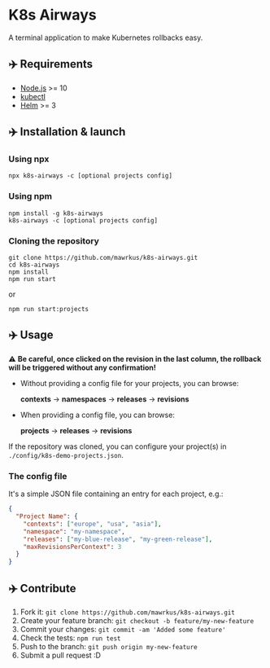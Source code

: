 # K8s Airways

A terminal application to make Kubernetes rollbacks easy.

## ✈️  Requirements

- [Node.js](https://nodejs.org/) >= 10
- [kubectl](https://kubernetes.io/docs/reference/kubectl/overview)
- [Helm](https://helm.sh/) >= 3

## ✈️  Installation & launch

### Using npx

```shell
npx k8s-airways -c [optional projects config]
```

### Using npm

```shell
npm install -g k8s-airways
k8s-airways -c [optional projects config]
```

### Cloning the repository

```shell
git clone https://github.com/mawrkus/k8s-airways.git
cd k8s-airways
npm install
npm run start
```

or

```shell
npm run start:projects
```

## ✈️  Usage

⚠️ **Be careful, once clicked on the revision in the last column, the rollback will be triggered without any confirmation!**

- Without providing a config file for your projects, you can browse:

  **contexts** -> **namespaces** -> **releases** -> **revisions**

- When providing a config file, you can browse:

  **projects** -> **releases** -> **revisions**

If the repository was cloned, you can configure your project(s) in `./config/k8s-demo-projects.json`.

### The config file

It's a simple JSON file containing an entry for each project, e.g.:

```json
{
  "Project Name": {
    "contexts": ["europe", "usa", "asia"],
    "namespace": "my-namespace",
    "releases": ["my-blue-release", "my-green-release"],
    "maxRevisionsPerContext": 3
  }
}
```

## ✈️  Contribute

1. Fork it: `git clone https://github.com/mawrkus/k8s-airways.git`
2. Create your feature branch: `git checkout -b feature/my-new-feature`
3. Commit your changes: `git commit -am 'Added some feature'`
4. Check the tests: `npm run test`
5. Push to the branch: `git push origin my-new-feature`
6. Submit a pull request :D
